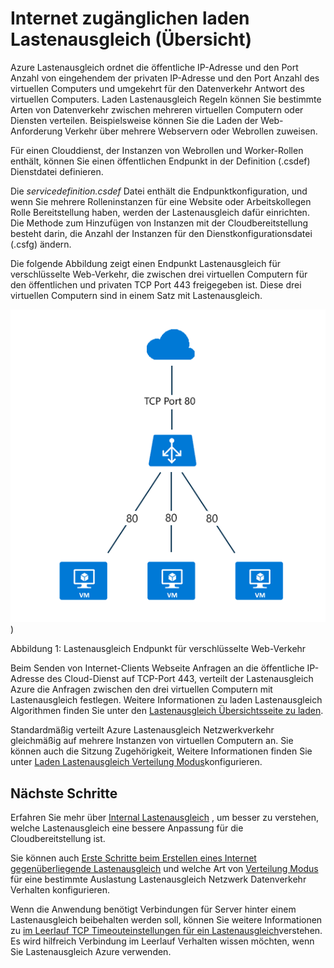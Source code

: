 
<properties
   pageTitle="Internet gegenüberliegende laden Lastenausgleich Übersicht | Microsoft Azure "
   description="Übersicht über das Internet gegenüberliegende Lastenausgleich und der zugehörigen Funktionen. Wie funktioniert ein Lastenausgleich für Azure-virtuellen Computern und Cloud-Diensten verwenden."
   services="load-balancer"
   documentationCenter="na"
   authors="sdwheeler"
   manager="carmonm"
   editor="tysonn" />
<tags
   ms.service="load-balancer"
   ms.devlang="na"
   ms.topic="article"
   ms.tgt_pltfrm="na"
   ms.workload="infrastructure-services"
   ms.date="10/24/2016"
   ms.author="sewhee" />


# <a name="internet-facing-load-balancer-overview"></a>Internet zugänglichen laden Lastenausgleich (Übersicht)

Azure Lastenausgleich ordnet die öffentliche IP-Adresse und den Port Anzahl von eingehendem der privaten IP-Adresse und den Port Anzahl des virtuellen Computers und umgekehrt für den Datenverkehr Antwort des virtuellen Computers. Laden Lastenausgleich Regeln können Sie bestimmte Arten von Datenverkehr zwischen mehreren virtuellen Computern oder Diensten verteilen. Beispielsweise können Sie die Laden der Web-Anforderung Verkehr über mehrere Webservern oder Webrollen zuweisen.

Für einen Clouddienst, der Instanzen von Webrollen und Worker-Rollen enthält, können Sie einen öffentlichen Endpunkt in der Definition (.csdef) Dienstdatei definieren.

Die _servicedefinition.csdef_ Datei enthält die Endpunktkonfiguration, und wenn Sie mehrere Rolleninstanzen für eine Website oder Arbeitskollegen Rolle Bereitstellung haben, werden der Lastenausgleich dafür einrichten. Die Methode zum Hinzufügen von Instanzen mit der Cloudbereitstellung besteht darin, die Anzahl der Instanzen für den Dienstkonfigurationsdatei (.csfg) ändern.

Die folgende Abbildung zeigt einen Endpunkt Lastenausgleich für verschlüsselte Web-Verkehr, die zwischen drei virtuellen Computern für den öffentlichen und privaten TCP Port 443 freigegeben ist. Diese drei virtuellen Computern sind in einem Satz mit Lastenausgleich.

![Beispiel für Öffentliche laden Lastenausgleich](./media/load-balancer-internet-overview/IC727496.png))

Abbildung 1: Lastenausgleich Endpunkt für verschlüsselte Web-Verkehr

Beim Senden von Internet-Clients Webseite Anfragen an die öffentliche IP-Adresse des Cloud-Dienst auf TCP-Port 443, verteilt der Lastenausgleich Azure die Anfragen zwischen den drei virtuellen Computern mit Lastenausgleich festlegen. Weitere Informationen zu laden Lastenausgleich Algorithmen finden Sie unter den [Lastenausgleich Übersichtsseite zu laden](load-balancer-overview.md#load-balancer-features).

Standardmäßig verteilt Azure Lastenausgleich Netzwerkverkehr gleichmäßig auf mehrere Instanzen von virtuellen Computern an. Sie können auch die Sitzung Zugehörigkeit, Weitere Informationen finden Sie unter [Laden Lastenausgleich Verteilung Modus](load-balancer-distribution-mode.md)konfigurieren.

## <a name="next-steps"></a>Nächste Schritte

Erfahren Sie mehr über [Internal Lastenausgleich](load-balancer-internal-overview.md) , um besser zu verstehen, welche Lastenausgleich eine bessere Anpassung für die Cloudbereitstellung ist.

Sie können auch [Erste Schritte beim Erstellen eines Internet gegenüberliegende Lastenausgleich](load-balancer-get-started-internet-arm-ps.md) und welche Art von [Verteilung Modus](load-balancer-distribution-mode.md) für eine bestimmte Auslastung Lastenausgleich Netzwerk Datenverkehr Verhalten konfigurieren.

Wenn die Anwendung benötigt Verbindungen für Server hinter einem Lastenausgleich beibehalten werden soll, können Sie weitere Informationen zu [im Leerlauf TCP Timeouteinstellungen für ein Lastenausgleich](load-balancer-tcp-idle-timeout.md)verstehen. Es wird hilfreich Verbindung im Leerlauf Verhalten wissen möchten, wenn Sie Lastenausgleich Azure verwenden.
